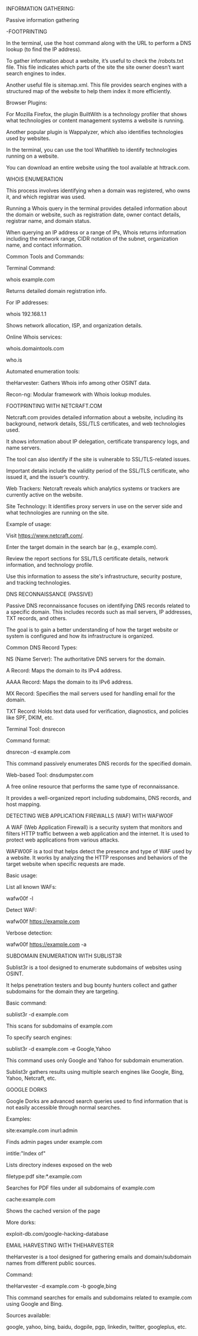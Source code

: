 INFORMATION GATHERING:

Passive information gathering

-FOOTPRINTING

In the terminal, use the host command along with the URL to perform a DNS lookup (to find the IP address).

To gather information about a website, it’s useful to check the /robots.txt file. This file indicates which parts of the site the site owner doesn’t want search engines to index.

Another useful file is sitemap.xml. This file provides search engines with a structured map of the website to help them index it more efficiently.

Browser Plugins:

For Mozilla Firefox, the plugin BuiltWith is a technology profiler that shows what technologies or content management systems a website is running.

Another popular plugin is Wappalyzer, which also identifies technologies used by websites.


In the terminal, you can use the tool WhatWeb to identify technologies running on a website.

You can download an entire website using the tool available at httrack.com.




WHOIS ENUMERATION

This process involves identifying when a domain was registered, who owns it, and which registrar was used.

Running a Whois query in the terminal provides detailed information about the domain or website, such as registration date, owner contact details, registrar name, and domain status.

When querying an IP address or a range of IPs, Whois returns information including the network range, CIDR notation of the subnet, organization name, and contact information.


Common Tools and Commands:

Terminal Command:

whois example.com

Returns detailed domain registration info.

For IP addresses:

whois 192.168.1.1

Shows network allocation, ISP, and organization details.

Online Whois services:

whois.domaintools.com

who.is


Automated enumeration tools:

theHarvester: Gathers Whois info among other OSINT data.

Recon-ng: Modular framework with Whois lookup modules.




FOOTPRINTING WITH NETCRAFT.COM

Netcraft.com provides detailed information about a website, including its background, network details, SSL/TLS certificates, and web technologies used.

It shows information about IP delegation, certificate transparency logs, and name servers.

The tool can also identify if the site is vulnerable to SSL/TLS-related issues.

Important details include the validity period of the SSL/TLS certificate, who issued it, and the issuer’s country.

Web Trackers:
Netcraft reveals which analytics systems or trackers are currently active on the website.

Site Technology:
It identifies proxy servers in use on the server side and what technologies are running on the site.


Example of usage:

Visit https://www.netcraft.com/.

Enter the target domain in the search bar (e.g., example.com).

Review the report sections for SSL/TLS certificate details, network information, and technology profile.

Use this information to assess the site's infrastructure, security posture, and tracking technologies.




DNS RECONNAISSANCE (PASSIVE)

Passive DNS reconnaissance focuses on identifying DNS records related to a specific domain. This includes records such as mail servers, IP addresses, TXT records, and others.

The goal is to gain a better understanding of how the target website or system is configured and how its infrastructure is organized.

Common DNS Record Types:

NS (Name Server): The authoritative DNS servers for the domain.

A Record: Maps the domain to its IPv4 address.

AAAA Record: Maps the domain to its IPv6 address.

MX Record: Specifies the mail servers used for handling email for the domain.

TXT Record: Holds text data used for verification, diagnostics, and policies like SPF, DKIM, etc.


Terminal Tool: dnsrecon

Command format:

dnsrecon -d example.com

This command passively enumerates DNS records for the specified domain.


Web-based Tool: dnsdumpster.com

A free online resource that performs the same type of reconnaissance.

It provides a well-organized report including subdomains, DNS records, and host mapping.





DETECTING WEB APPLICATION FIREWALLS (WAF) WITH WAFW00F

A WAF (Web Application Firewall) is a security system that monitors and filters HTTP traffic between a web application and the internet. It is used to protect web applications from various attacks.

WAFW00F is a tool that helps detect the presence and type of WAF used by a website. It works by analyzing the HTTP responses and behaviors of the target website when specific requests are made.

Basic usage:

List all known WAFs:

wafw00f -l

Detect WAF:

wafw00f https://example.com

Verbose detection:

wafw00f https://example.com -a




SUBDOMAIN ENUMERATION WITH SUBLIST3R

Sublist3r is a tool designed to enumerate subdomains of websites using OSINT.

It helps penetration testers and bug bounty hunters collect and gather subdomains for the domain they are targeting.

Basic command:

sublist3r -d example.com

This scans for subdomains of example.com

To specify search engines:

sublist3r -d example.com -e Google,Yahoo

This command uses only Google and Yahoo for subdomain enumeration.

Sublist3r gathers results using multiple search engines like Google, Bing, Yahoo, Netcraft, etc.



GOOGLE DORKS

Google Dorks are advanced search queries used to find information that is not easily accessible through normal searches.

Examples:

site:example.com inurl:admin

Finds admin pages under example.com

intitle:"Index of"

Lists directory indexes exposed on the web

filetype:pdf site:*.example.com

Searches for PDF files under all subdomains of example.com

cache:example.com

Shows the cached version of the page

More dorks:

exploit-db.com/google-hacking-database



EMAIL HARVESTING WITH THEHARVESTER

theHarvester is a tool designed for gathering emails and domain/subdomain names from different public sources.

Command:

theHarvester -d example.com -b google,bing

This command searches for emails and subdomains related to example.com using Google and Bing.

Sources available:

google, yahoo, bing, baidu, dogpile, pgp, linkedin, twitter, googleplus, etc.